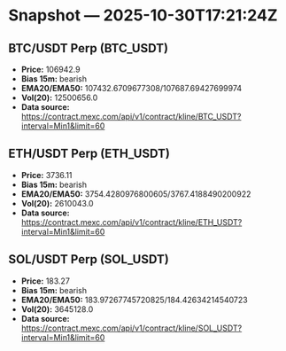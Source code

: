 # Snapshot — 2025-10-30T17:21:24Z

## BTC/USDT Perp (BTC_USDT)
- **Price:** 106942.9
- **Bias 15m:** bearish
- **EMA20/EMA50:** 107432.6709677308/107687.69427699974
- **Vol(20):** 12500656.0
- **Data source:** https://contract.mexc.com/api/v1/contract/kline/BTC_USDT?interval=Min1&limit=60

## ETH/USDT Perp (ETH_USDT)
- **Price:** 3736.11
- **Bias 15m:** bearish
- **EMA20/EMA50:** 3754.4280976800605/3767.4188490200922
- **Vol(20):** 2610043.0
- **Data source:** https://contract.mexc.com/api/v1/contract/kline/ETH_USDT?interval=Min1&limit=60

## SOL/USDT Perp (SOL_USDT)
- **Price:** 183.27
- **Bias 15m:** bearish
- **EMA20/EMA50:** 183.97267745720825/184.42634214540723
- **Vol(20):** 3645128.0
- **Data source:** https://contract.mexc.com/api/v1/contract/kline/SOL_USDT?interval=Min1&limit=60
